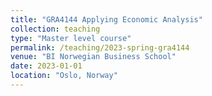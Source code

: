 ```yaml
---
title: "GRA4144 Applying Economic Analysis"
collection: teaching
type: "Master level course"
permalink: /teaching/2023-spring-gra4144
venue: "BI Norwegian Business School"
date: 2023-01-01
location: "Oslo, Norway"
---
```

